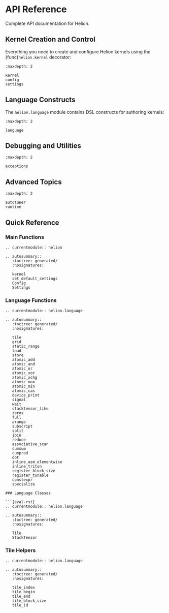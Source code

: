 # API Reference

Complete API documentation for Helion.

## Kernel Creation and Control

Everything you need to create and configure Helion kernels using the {func}`helion.kernel` decorator:

```{toctree}
:maxdepth: 2

kernel
config
settings
```

## Language Constructs

The `helion.language` module contains DSL constructs for authoring kernels:

```{toctree}
:maxdepth: 2

language
```

## Debugging and Utilities

```{toctree}
:maxdepth: 2

exceptions
```

## Advanced Topics

```{toctree}
:maxdepth: 2

autotuner
runtime
```

## Quick Reference

### Main Functions

```{eval-rst}
.. currentmodule:: helion

.. autosummary::
   :toctree: generated/
   :nosignatures:

   kernel
   set_default_settings
   Config
   Settings
```

### Language Functions

```{eval-rst}
.. currentmodule:: helion.language

.. autosummary::
   :toctree: generated/
   :nosignatures:

   tile
   grid
   static_range
   load
   store
   atomic_add
   atomic_and
   atomic_or
   atomic_xor
   atomic_xchg
   atomic_max
   atomic_min
   atomic_cas
   device_print
   signal
   wait
   stacktensor_like
   zeros
   full
   arange
   subscript
   split
   join
   reduce
   associative_scan
   cumsum
   cumprod
   dot
   inline_asm_elementwise
   inline_triton
   register_block_size
   register_tunable
   constexpr
   specialize

### Language Classes

```{eval-rst}
.. currentmodule:: helion.language

.. autosummary::
   :toctree: generated/
   :nosignatures:

   Tile
   StackTensor
```

### Tile Helpers

```{eval-rst}
.. currentmodule:: helion.language

.. autosummary::
   :toctree: generated/
   :nosignatures:

   tile_index
   tile_begin
   tile_end
   tile_block_size
   tile_id
```
```
